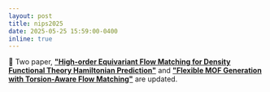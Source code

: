 ```yaml
---
layout: post
title: nips2025
date: 2025-05-25 15:59:00-0400
inline: true
---
```


🐋 Two paper,  [**"High-order Equivariant Flow Matching for Density Functional Theory Hamiltonian Prediction"**](https://arxiv.org/abs/2505.18817) and [**"Flexible MOF Generation with Torsion-Aware Flow Matching"**](https://arxiv.org/abs/2505.17914v1) are updated.